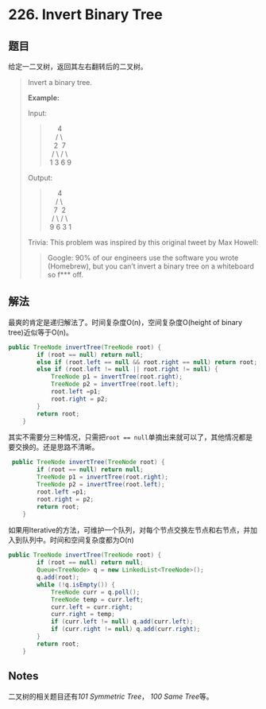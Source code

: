 # 226. Invert Binary Tree

## 题目

给定一二叉树，返回其左右翻转后的二叉树。

>Invert a binary tree.
>
>**Example:**
>
>Input:
>
>>&nbsp;&nbsp;&nbsp;&nbsp;&nbsp;4  
>>&nbsp;&nbsp;&nbsp;&nbsp;/ \  
>>&nbsp;&nbsp;&nbsp;2&nbsp;&nbsp;7  
>>&nbsp;&nbsp;/ \ / \  
>>&nbsp;1  3 6   9  
>
>Output:
>
>>&nbsp;&nbsp;&nbsp;&nbsp;&nbsp;4  
>>&nbsp;&nbsp;&nbsp;&nbsp;/   \  
>>&nbsp;&nbsp;&nbsp;7&nbsp;&nbsp;2  
>>&nbsp;&nbsp;/ \   / \  
>>&nbsp;9   6 3   1  
>
>Trivia:
>This problem was inspired by this original tweet by Max Howell:
>
>>Google: 90% of our engineers use the software you wrote (Homebrew), but you can’t invert a binary tree on a whiteboard so f*** off.

## 解法

最爽的肯定是递归解法了。时间复杂度O(n)，空间复杂度O(height of binary tree)近似等于O(n)。

```java
public TreeNode invertTree(TreeNode root) {
        if (root == null) return null;
        else if (root.left == null && root.right == null) return root;
        else if (root.left != null || root.right != null) {
            TreeNode p1 = invertTree(root.right);
            TreeNode p2 = invertTree(root.left);
            root.left =p1;
            root.right = p2;
        }
        return root;
    }
```

其实不需要分三种情况，只需把`root == null`单摘出来就可以了，其他情况都是要交换的。还是思路不清晰。

```java
 public TreeNode invertTree(TreeNode root) {
        if (root == null) return null;
        TreeNode p1 = invertTree(root.right);
        TreeNode p2 = invertTree(root.left);
        root.left =p1;
        root.right = p2;
        return root;
    }
```

如果用Iterative的方法，可维护一个队列，对每个节点交换左节点和右节点，并加入到队列中。时间和空间复杂度都为O(n)

```java
public TreeNode invertTree(TreeNode root) {
        if (root == null) return null;
        Queue<TreeNode> q = new LinkedList<TreeNode>();
        q.add(root);
        while (!q.isEmpty()) {
            TreeNode curr = q.poll();
            TreeNode temp = curr.left;
            curr.left = curr.right;
            curr.right = temp;
            if (curr.left != null) q.add(curr.left);
            if (curr.right != null) q.add(curr.right);
        }
        return root;
    }
```

## Notes

二叉树的相关题目还有*101 Symmetric Tree*， *100 Same Tree*等。
